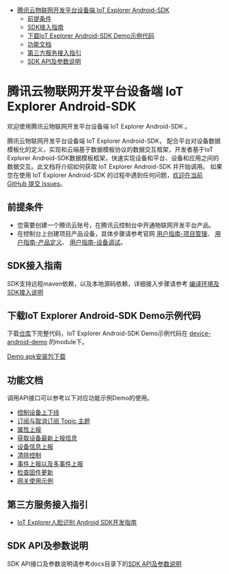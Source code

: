 * [腾讯云物联网开发平台设备端 IoT Explorer Android-SDK](#腾讯云物联网开发平台设备端-IoT-Explorer-Android-SDK)
  * [前提条件](#前提条件)
  * [SDK接入指南](#SDK接入指南)
  * [下载IoT Explorer Android-SDK Demo示例代码](#下载IoT-Explorer-Android-SDK-Demo示例代码)
  * [功能文档](#功能文档)
  * [第三方服务接入指引](#第三方服务接入指引)
  * [SDK API及参数说明](#SDK-API及参数说明)

# 腾讯云物联网开发平台设备端 IoT Explorer Android-SDK
欢迎使用腾讯云物联网开发平台设备端 IoT Explorer Android-SDK 。

腾讯云物联网开发平台设备端 IoT Explorer Android-SDK， 配合平台对设备数据模板化的定义，实现和云端基于数据模板协议的数据交互框架，开发者基于IoT Explorer Android-SDK数据模板框架，快速实现设备和平台、设备和应用之间的数据交互。此文档将介绍如何获取 IoT Explorer Android-SDK 并开始调用。 如果您在使用 IoT Explorer Android-SDK 的过程中遇到任何问题，[欢迎在当前 GitHub 提交 Issues](https://github.com/tencentyun/iot-device-java/issues/new)。

## 前提条件
* 您需要创建一个腾讯云账号，在腾讯云控制台中开通物联网开发平台产品。
* 在控制台上创建项目产品设备，具体步骤请参考官网 [用户指南-项目管理](https://cloud.tencent.com/document/product/1081/40290)、 [用户指南-产品定义](https://cloud.tencent.com/document/product/1081/34739)、 [用户指南-设备调试](https://cloud.tencent.com/document/product/1081/34741)。

## SDK接入指南
SDK支持远程maven依赖，以及本地源码依赖，详细接入步骤请参考 [编译环境及SDK接入说明](https://github.com/tencentyun/iot-device-java/tree/master/explorer/explorer/explorer-device-android/docs编译环境及SDK接入说明.md)

## 下载IoT Explorer Android-SDK Demo示例代码
下载[仓库](https://github.com/tencentyun/iot-device-java)下完整代码，IoT Explorer Android-SDK Demo示例代码在 [device-android-demo](https://github.com/tencentyun/iot-device-java/tree/master/explorer/device-android-demo) 的module下。

[Demo apk安装包下载](https://github.com/tencentyun/iot-device-android/wiki/下载安装)

## 功能文档
调用API接口可以参考以下对应功能示例Demo的使用。

* [控制设备上下线](https://github.com/tencentyun/iot-device-java/blob/master/explorer/explorer-device-android/docs控制设备上下线.md)
* [订阅与取消订阅 Topic 主题](https://github.com/tencentyun/iot-device-java/blob/master/explorer/explorer-device-android/docs订阅与取消订阅%20Topic%20主题.md)
* [属性上报](https://github.com/tencentyun/iot-device-java/blob/master/explorer/explorer-device-android/docs属性上报.md)
* [获取设备最新上报信息](https://github.com/tencentyun/iot-device-java/blob/master/explorer/explorer-device-android/docs获取设备最新上报信息.md)
* [设备信息上报](https://github.com/tencentyun/iot-device-java/blob/master/explorer/explorer-device-android/docs设备信息上报.md)
* [清除控制](https://github.com/tencentyun/iot-device-java/blob/master/explorer/explorer-device-android/docs清除控制.md)
* [事件上报以及多事件上报](https://github.com/tencentyun/iot-device-java/blob/master/explorer/explorer-device-android/docs事件上报以及多事件上报.md)
* [检查固件更新](https://github.com/tencentyun/iot-device-java/blob/master/explorer/explorer-device-android/docs检查固件更新.md)
* [网关使用示例](https://github.com/tencentyun/iot-device-java/blob/master/explorer/explorer-device-android/docs网关使用示例.md)

## 第三方服务接入指引
* [IoT Explorer人脸识别 Android SDK开发指南](https://github.com/tencentyun/iot-device-java/blob/master/explorer/explorer-device-android/docsIOT-Explorer人脸识别%20Android%20SDK开发指南.md)

## SDK API及参数说明
SDK API接口及参数说明请参考docs目录下的[SDK API及参数说明](https://github.com/tencentyun/iot-device-java/blob/master/explorer/explorer-device-android/docsSDK%20API及参数说明.md)
